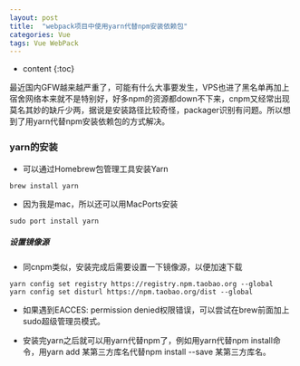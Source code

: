 ```yaml
---
layout: post
title:  "webpack项目中使用yarn代替npm安装依赖包"
categories: Vue
tags: Vue WebPack
---
```


* content
{:toc}

最近国内GFW越来越严重了，可能有什么大事要发生，VPS也进了黑名单再加上宿舍网络本来就不是特别好，好多npm的资源都down不下来，cnpm又经常出现莫名其妙的缺斤少两，据说是安装路径比较奇怪，packager识别有问题。所以想到了用yarn代替npm安装依赖包的方式解决。
				




### yarn的安装

* 可以通过Homebrew包管理工具安装Yarn            
```shell
brew install yarn
```         

* 因为我是mac，所以还可以用MacPorts安装        
```shell
sudo port install yarn
```


##### 设置镜像源

* 同cnpm类似，安装完成后需要设置一下镜像源，以便加速下载      
```shell
yarn config set registry https://registry.npm.taobao.org --global      
yarn config set disturl https://npm.taobao.org/dist --global     
```

* 如果遇到EACCES: permission denied权限错误，可以尝试在brew前面加上sudo超级管理员模式。

* 安装完yarn之后就可以用yarn代替npm了，例如用yarn代替npm install命令，用yarn add 某第三方库名代替npm install --save 某第三方库名。











